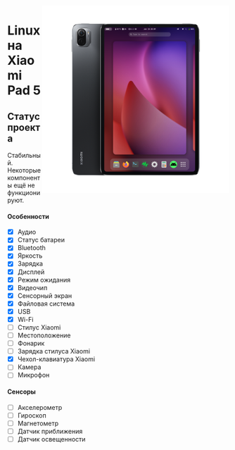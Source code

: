﻿<img align="right" src="../../assets/nabu.png" width="425" alt="Linux Running On A Xiaomi Pad 5">

# Linux на Xiaomi Pad 5

## Статус проекта

Стабильный. Некоторые компоненты ещё не функционируют.

#### Особенности

- [X] Аудио
- [X] Статус батареи
- [X] Bluetooth
- [X] Яркость
- [X] Зарядка
- [X] Дисплей
- [X] Режим ожидания
- [X] Видеочип
- [X] Сенсорный экран
- [X] Файловая система
- [X] USB
- [X] Wi-Fi
- [ ] Cтилус Xiaomi
- [ ] Местоположение
- [ ] Фонарик
- [ ] Зарядка стилуса Xiaomi
- [X] Чехол-клавиатура Xiaomi
- [ ] Камера
- [ ] Микрофон

#### Сенсоры

- [ ] Акселерометр
- [ ] Гироскоп
- [ ] Магнетометр
- [ ] Датчик приближения
- [ ] Датчик освещенности
